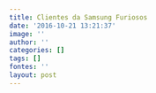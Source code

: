 ```yaml
---
title: Clientes da Samsung Furiosos
date: '2016-10-21 13:21:37'
image: ''
author: ''
categories: []
tags: []
fontes: ''
layout: post
---
```

